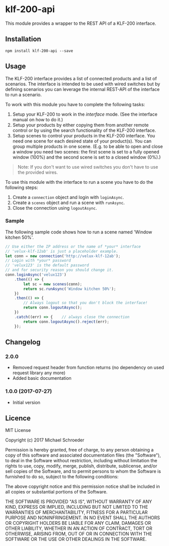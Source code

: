 # klf-200-api
This module provides a wrapper to the REST API of a KLF-200 interface.

## Installation
```
npm install klf-200-api --save
```

## Usage

The KLF-200 interface provides a list of connected products and a list of scenarios.
The interface is intended to be used with wired switches but by defining scenarios you can leverage the internal REST-API of the interface to run a scenario.

To work with this module you have to complete the following tasks:

1. Setup your KLF-200 to work in the *interface* mode.
   (See the interface manual on how to do it.)
1. Setup your products by either copying them from another remote control
   or by using the search functionality of the KLF-200 interface.
1. Setup scenes to control your products in the KLF-200 interface.
   You need one scene for each desired state of your product(s).
   You can group multiple products in one scene.
   (E.g. to be able to open and close a window you need two scenes:
   the first scene is set to a fully opened window (100%) and 
   the second scene is set to a closed window (0%).)

> Note: If you don't want to use wired switches
        you don't have to use the provided wires.

To use this module with the interface to run a scene you have to do the following steps:

1. Create a `connection` object and login with `loginAsync`.
1. Create a `scenes` object and run a scene with `runAsync`.
1. Close the connection using `logoutAsync`.

### Sample

The following sample code shows how to run a scene
named 'Window kitchen 50%'.

````javascript
// Use either the IP address or the name of *your* interface
// 'velux-klf-12ab' is just a placeholder example.
let conn = new connection('http://velux-klf-12ab');
// Login with *your* password
// 'velux123' is the default password
// and for security reason you should change it.
conn.loginAsync('velux123')
    .then(() => {
        let sc = new scenes(conn);
        return sc.runAsync('Window kitchen 50%');
    })
    .then(() => {
        // Always logout so that you don't block the interface!
        return conn.logoutAsync();
    })
    .catch((err) => {    // always close the connection
        return conn.logoutAsync().reject(err);
    });
````

## Changelog
### 2.0.0
* Removed request header from function returns (no dependency on used
request library any more)
* Added basic documentation

### 1.0.0 (2017-07-27)
* Initial version

## Licence

MIT License

Copyright (c) 2017 Michael Schroeder

Permission is hereby granted, free of charge, to any person obtaining a copy
of this software and associated documentation files (the "Software"), to deal
in the Software without restriction, including without limitation the rights
to use, copy, modify, merge, publish, distribute, sublicense, and/or sell
copies of the Software, and to permit persons to whom the Software is
furnished to do so, subject to the following conditions:

The above copyright notice and this permission notice shall be included in all
copies or substantial portions of the Software.

THE SOFTWARE IS PROVIDED "AS IS", WITHOUT WARRANTY OF ANY KIND, EXPRESS OR
IMPLIED, INCLUDING BUT NOT LIMITED TO THE WARRANTIES OF MERCHANTABILITY,
FITNESS FOR A PARTICULAR PURPOSE AND NONINFRINGEMENT. IN NO EVENT SHALL THE
AUTHORS OR COPYRIGHT HOLDERS BE LIABLE FOR ANY CLAIM, DAMAGES OR OTHER
LIABILITY, WHETHER IN AN ACTION OF CONTRACT, TORT OR OTHERWISE, ARISING FROM,
OUT OF OR IN CONNECTION WITH THE SOFTWARE OR THE USE OR OTHER DEALINGS IN THE
SOFTWARE.
